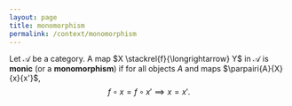 ```yaml
---
layout: page
title: monomorphism
permalink: /context/monomorphism
---
```

Let $\mathscr{A}$ be a category.  A map $X \stackrel{f}{\longrightarrow} Y$ in $\mathscr{A}$ is **monic**    (or a **monomorphism**)    if for all objects $A$ and maps $\parpairi{A}{X}{x}{x'}$, $$ f \circ x = f \circ x' \implies  x = x'. $$
